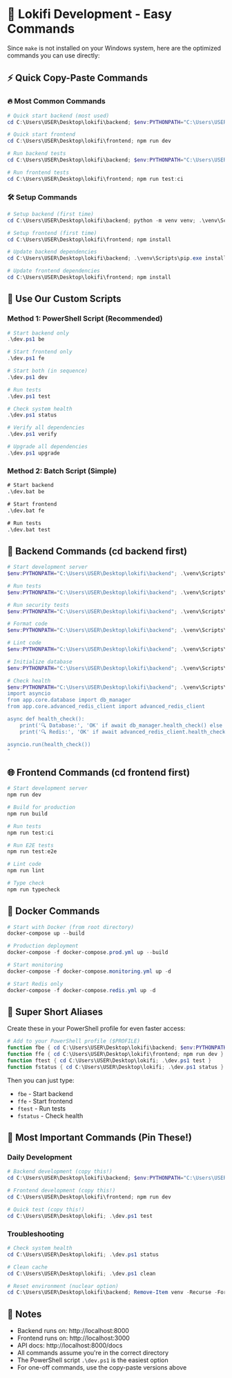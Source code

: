 # 🚀 Lokifi Development - Easy Commands

Since `make` is not installed on your Windows system, here are the optimized commands you can use directly:

## ⚡ Quick Copy-Paste Commands

### 🔥 Most Common Commands

```powershell
# Quick start backend (most used)
cd C:\Users\USER\Desktop\lokifi\backend; $env:PYTHONPATH="C:\Users\USER\Desktop\lokifi\backend"; .\venv\Scripts\python.exe -m uvicorn app.main:app --reload --host 127.0.0.1 --port 8000

# Quick start frontend
cd C:\Users\USER\Desktop\lokifi\frontend; npm run dev

# Run backend tests
cd C:\Users\USER\Desktop\lokifi\backend; $env:PYTHONPATH="C:\Users\USER\Desktop\lokifi\backend"; .\venv\Scripts\python.exe -m pytest tests/ -v

# Run frontend tests  
cd C:\Users\USER\Desktop\lokifi\frontend; npm run test:ci
```

### 🛠️ Setup Commands

```powershell
# Setup backend (first time)
cd C:\Users\USER\Desktop\lokifi\backend; python -m venv venv; .\venv\Scripts\pip.exe install -r requirements.txt

# Setup frontend (first time)
cd C:\Users\USER\Desktop\lokifi\frontend; npm install

# Update backend dependencies
cd C:\Users\USER\Desktop\lokifi\backend; .\venv\Scripts\pip.exe install -r requirements.txt

# Update frontend dependencies
cd C:\Users\USER\Desktop\lokifi\frontend; npm install
```

## 🎯 Use Our Custom Scripts

### Method 1: PowerShell Script (Recommended)

```powershell
# Start backend only
.\dev.ps1 be

# Start frontend only  
.\dev.ps1 fe

# Start both (in sequence)
.\dev.ps1 dev

# Run tests
.\dev.ps1 test

# Check system health
.\dev.ps1 status

# Verify all dependencies
.\dev.ps1 verify

# Upgrade all dependencies
.\dev.ps1 upgrade
```

### Method 2: Batch Script (Simple)

```cmd
# Start backend
.\dev.bat be

# Start frontend
.\dev.bat fe

# Run tests
.\dev.bat test
```

## 🔧 Backend Commands (cd backend first)

```powershell
# Start development server
$env:PYTHONPATH="C:\Users\USER\Desktop\lokifi\backend"; .\venv\Scripts\python.exe -m uvicorn app.main:app --reload --host 127.0.0.1 --port 8000

# Run tests
$env:PYTHONPATH="C:\Users\USER\Desktop\lokifi\backend"; .\venv\Scripts\python.exe -m pytest tests/ -v

# Run security tests
$env:PYTHONPATH="C:\Users\USER\Desktop\lokifi\backend"; .\venv\Scripts\python.exe test_security_features.py

# Format code
$env:PYTHONPATH="C:\Users\USER\Desktop\lokifi\backend"; .\venv\Scripts\python.exe -m black .

# Lint code
$env:PYTHONPATH="C:\Users\USER\Desktop\lokifi\backend"; .\venv\Scripts\python.exe -m ruff check .

# Initialize database
$env:PYTHONPATH="C:\Users\USER\Desktop\lokifi\backend"; .\venv\Scripts\python.exe -c "from app.core.database import db_manager; import asyncio; asyncio.run(db_manager.initialize())"

# Check health
$env:PYTHONPATH="C:\Users\USER\Desktop\lokifi\backend"; .\venv\Scripts\python.exe -c "
import asyncio
from app.core.database import db_manager
from app.core.advanced_redis_client import advanced_redis_client

async def health_check():
    print('🔍 Database:', 'OK' if await db_manager.health_check() else 'FAIL')
    print('🔍 Redis:', 'OK' if await advanced_redis_client.health_check() else 'FAIL')

asyncio.run(health_check())
"
```

## 🌐 Frontend Commands (cd frontend first)

```powershell
# Start development server
npm run dev

# Build for production
npm run build

# Run tests
npm run test:ci

# Run E2E tests
npm run test:e2e

# Lint code
npm run lint

# Type check
npm run typecheck
```

## 🐳 Docker Commands

```powershell
# Start with Docker (from root directory)
docker-compose up --build

# Production deployment
docker-compose -f docker-compose.prod.yml up --build

# Start monitoring
docker-compose -f docker-compose.monitoring.yml up -d

# Start Redis only
docker-compose -f docker-compose.redis.yml up -d
```

## 🎯 Super Short Aliases

Create these in your PowerShell profile for even faster access:

```powershell
# Add to your PowerShell profile ($PROFILE)
function fbe { cd C:\Users\USER\Desktop\lokifi\backend; $env:PYTHONPATH="C:\Users\USER\Desktop\lokifi\backend"; .\venv\Scripts\python.exe -m uvicorn app.main:app --reload --host 127.0.0.1 --port 8000 }
function ffe { cd C:\Users\USER\Desktop\lokifi\frontend; npm run dev }
function ftest { cd C:\Users\USER\Desktop\lokifi; .\dev.ps1 test }
function fstatus { cd C:\Users\USER\Desktop\lokifi; .\dev.ps1 status }
```

Then you can just type:
- `fbe` - Start backend
- `ffe` - Start frontend  
- `ftest` - Run tests
- `fstatus` - Check health

## 🚨 Most Important Commands (Pin These!)

### Daily Development
```powershell
# Backend development (copy this!)
cd C:\Users\USER\Desktop\lokifi\backend; $env:PYTHONPATH="C:\Users\USER\Desktop\lokifi\backend"; .\venv\Scripts\python.exe -m uvicorn app.main:app --reload --host 127.0.0.1 --port 8000

# Frontend development (copy this!)
cd C:\Users\USER\Desktop\lokifi\frontend; npm run dev

# Quick test (copy this!)
cd C:\Users\USER\Desktop\lokifi; .\dev.ps1 test
```

### Troubleshooting
```powershell
# Check system health
cd C:\Users\USER\Desktop\lokifi; .\dev.ps1 status

# Clean cache
cd C:\Users\USER\Desktop\lokifi; .\dev.ps1 clean

# Reset environment (nuclear option)
cd C:\Users\USER\Desktop\lokifi\backend; Remove-Item venv -Recurse -Force; python -m venv venv; .\venv\Scripts\pip.exe install -r requirements.txt
```

## 📝 Notes

- Backend runs on: http://localhost:8000
- Frontend runs on: http://localhost:3000  
- API docs: http://localhost:8000/docs
- All commands assume you're in the correct directory
- The PowerShell script `.\dev.ps1` is the easiest option
- For one-off commands, use the copy-paste versions above